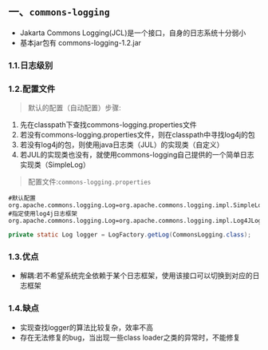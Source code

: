 ## 一、`commons-logging`

- Jakarta Commons Logging(JCL)是一个接口，自身的日志系统十分弱小
- 基本jar包有 commons-logging-1.2.jar

### 1.1.日志级别



### 1.2.配置文件

> 默认的配置（自动配置）步骤:

1. 先在classpath下查找commons-logging.properties文件
2. 若没有commons-logging.properties文件，则在classpath中寻找log4j的包
3. 若没有log4j的包，则使用java日志类（JUL）的实现类（自定义）
4. 若JUL的实现类也没有，就使用commons-logging自己提供的一个简单日志实现类（SimpleLog）

> 配置文件:`commons-logging.properties`

```properties
#默认配置
org.apache.commons.logging.Log=org.apache.commons.logging.impl.SimpleLog
#指定使用log4j日志框架
org.apache.commons.logging.Log=org.apache.commons.logging.impl.Log4JLogger
```

```java
private static Log logger = LogFactory.getLog(CommonsLogging.class);
```



### 1.3.优点

- 解耦:若不希望系统完全依赖于某个日志框架，使用该接口可以切换到对应的日志框架

### 1.4.缺点

- 实现查找logger的算法比较复杂，效率不高
- 存在无法修复的bug，当出现一些class loader之类的异常时，不能修复